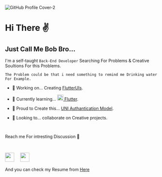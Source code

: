 ![GitHub Profile Cover-2](https://user-images.githubusercontent.com/66588352/196752900-ff668280-97ca-4109-8857-691c31be81b7.png)

# Hi There ✌️

## Just Call Me Bob Bro...

I'm a self-taught `Back-End Developer` Searching For Problems & Creative Soultions For this Problems.

`The Problem could be that i need something to remind me Drinking water For Example.`

- 🔭 Working on... Creating [FlutterUIs](https://github.com/mahmoud-bebars/Flutter-UIs).

- 🌱 Currently learning...  [<img src="https://raw.githubusercontent.com/simple-icons/simple-icons/d108377cb407d00fa56ebaea833ee234e7ecbcd2/icons/flutter.svg" style="height:20px"/> Flutter](https://flutter.dev).

- 🚀 Proud to Create this... [UNI Authantication Model](https://github.com/mahmoud-bebars/Uni-Auth-Model).

- 👯 Looking to... collaborate on Creative projects.



<br />

Reach me For intresting Discussion 🥸

<br />

 [<img src="https://cdn.jsdelivr.net/gh/devicons/devicon/icons/twitter/twitter-original.svg" style="height:30px" />](https://twitter.com/devbebars)
   &nbsp; &nbsp; 
[<img src="https://cdn.jsdelivr.net/gh/devicons/devicon/icons/linkedin/linkedin-original.svg" style="height:30px" />](https://www.linkedin.com/in/mbebars/)

And you can check my Resume from [Here](https://mahmoud-bebars.github.io/resume/) 

